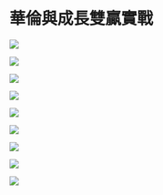 # 華倫與成長雙贏實戰

 ![](images/23031329_1557476230978063_8514287071862351365_n.jpg)
 
 ![](images/23130705_1557476274311392_822601309533183788_n.jpg)
 
 ![](images/23032808_1557476310978055_972868022112787291_n.jpg)
 
 ![](images/23031366_1557476347644718_356358557260320016_n.jpg)
 
 ![](images/22851892_1557476380978048_24302111372159735_n.jpg)
 
 ![](images/22893995_1557476424311377_2379280774969293815_n.jpg)
 
 ![](images/22851839_1557476457644707_449310010236125763_n.jpg)
 
 ![](images/22885837_1557476527644700_4586770175677965034_n.jpg)
 
 ![](images/22851931_1557476554311364_2770411154853912552_n.jpg)
 
 
 
 
 
 
